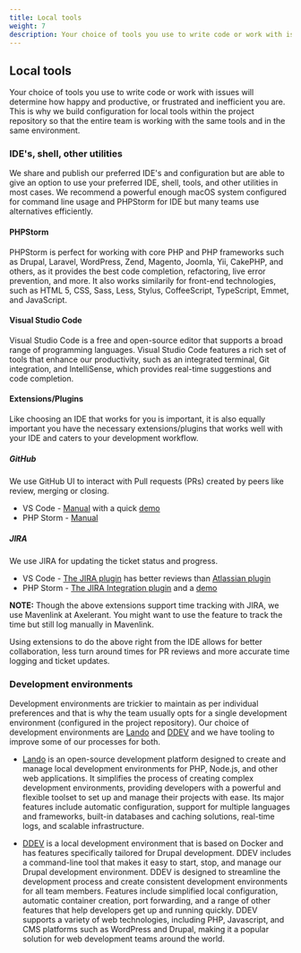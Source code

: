 ```yaml
---
title: Local tools
weight: 7
description: Your choice of tools you use to write code or work with issues will determine how happy and productive, or frustrated and inefficient you are. This is why we build configuration for local tools within the project repository so that the entire team is working with the same tools and in the same environment.
---
```


## Local tools

Your choice of tools you use to write code or work with issues will determine how happy and productive, or frustrated and inefficient you are. This is why we build configuration for local tools within the project repository so that the entire team is working with the same tools and in the same environment.

### IDE's, shell, other utilities

We share and publish our preferred IDE's and configuration but are able to give an option to use your preferred IDE, shell, tools, and other utilities in most cases. We recommend a powerful enough macOS system configured for command line usage and PHPStorm for IDE but many teams use alternatives efficiently.

#### PHPStorm

PHPStorm is perfect for working with core PHP and PHP frameworks such as Drupal, Laravel, WordPress, Zend, Magento, Joomla, Yii, CakePHP, and others, as it provides the best code completion, refactoring, live error prevention, and more. It also works similarily for front-end technologies, such as HTML 5, CSS, Sass, Less, Stylus, CoffeeScript, TypeScript, Emmet, and JavaScript.

#### Visual Studio Code

Visual Studio Code is a free and open-source editor that supports a broad range of programming languages. Visual Studio Code features a rich set of tools that enhance our productivity, such as an integrated terminal, Git integration, and IntelliSense, which provides real-time suggestions and code completion.

#### Extensions/Plugins

Like choosing an IDE that works for you is important, it is also equally important you have the necessary extensions/plugins that works well with your IDE and caters to your development workflow.

##### GitHub

We use GitHub UI to interact with Pull requests (PRs) created by peers like review, merging or closing.

- VS Code - [Manual](https://code.visualstudio.com/docs/sourcecontrol/github) with a quick [demo](https://vscode.github.com/)
- PHP Storm - [Manual](https://www.jetbrains.com/help/phpstorm/github.html)

##### JIRA

We use JIRA for updating the ticket status and progress.

- VS Code - [The JIRA plugin](https://marketplace.visualstudio.com/items?itemName=gioboa.jira-plugin&ssr=false#overview) has better reviews than [Atlassian plugin](https://marketplace.visualstudio.com/items?itemName=Atlassian.atlascode&ssr=false#overview)
- PHP Storm - [The JIRA Integration plugin](https://plugins.jetbrains.com/plugin/11169-jira-integration) and a [demo](https://www.youtube.com/watch?v=uQuqIMtLrB0)

**NOTE:** Though the above extensions support time tracking with JIRA, we use Mavenlink at Axelerant. You might want to use the feature to track the time but still log manually in Mavenlink.

Using extensions to do the above right from the IDE allows for better collaboration, less turn around times for PR reviews and more accurate time logging and ticket updates.

### Development environments

Development environments are trickier to maintain as per individual preferences and that is why the team usually opts for a single development environment (configured in the project repository). Our choice of development environments are [Lando](https://docs.lando.dev/getting-started/installation.html) and [DDEV](https://ddev.readthedocs.io/en/stable/users/install/) and we have tooling to improve some of our processes for both.

- [Lando](https://docs.lando.dev/getting-started/) is an open-source development platform designed to create and manage local development environments for PHP, Node.js, and other web applications. It simplifies the process of creating complex development environments, providing developers with a powerful and flexible toolset to set up and manage their projects with ease. Its major features include automatic configuration, support for multiple languages and frameworks, built-in databases and caching solutions, real-time logs, and scalable infrastructure.

- [DDEV](https://ddev.readthedocs.io/en/stable/) is a local development environment that is based on Docker and has features specifically tailored for Drupal development. DDEV includes a command-line tool that makes it easy to start, stop, and manage our Drupal development environment. DDEV is designed to streamline the development process and create consistent development environments for all team members. Features include simplified local configuration, automatic container creation, port forwarding, and a range of other features that help developers get up and running quickly. DDEV supports a variety of web technologies, including PHP, Javascript, and CMS platforms such as WordPress and Drupal, making it a popular solution for web development teams around the world.
